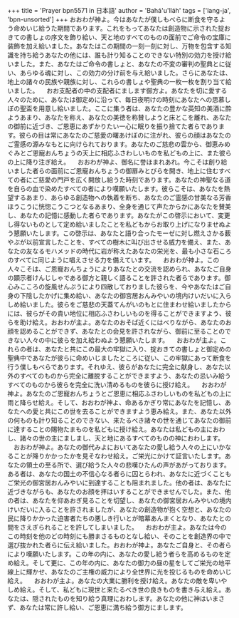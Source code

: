 +++
title = 'Prayer bpn5571 in 日本語'
author = 'Bahá'u'lláh'
tags = ['lang-ja', 'bpn-unsorted']
+++
おおわが神よ。今はあなたが僕しもべらに断食を守るよう命めいじ給うた期間であります。これをもってあなたは創造物に示された掟おきての書しょの序文を飾り給い、天と地のすべてのものの面前でご命令の宝庫に装飾を加え給いました。あなたはこの期間の一刻一刻に対し、万物を包含する知識を持ち給うあなたの他には、誰も計り知ることのできない特別の効力を授け給いました。また、あなたはご命令の書しょと、あなたの不変の審判の聖典とに従い、あらゆる魂に対し、この効力の分け前を与え給いました。さらにあなたは、地上の諸々の民族や親族に対し、これらの書しょや聖典の一枚一枚を割り当て給いました。
　おお支配者の中の支配者にまします御方よ。あなたを切に愛する人々のために、あなたは御定めに沿って、毎日夜明けの時刻にあなたへの思慕しぼの聖盃を用意し給いました。ここに集う者は、あなたの豊かな英知の美酒に酔ようあまり、あなたを称え、あなたの美徳を称賛しようと床とこを離れ、あなたの御前に近づき、ご恩恵にあずかりたい一心に眠りを振り捨てた者らであります。彼らの目は常にあなたのご慈愛の曙あけぼのに注がれ、彼らの顔はあなたのご霊感の源みなもとに向けられております。あなたのご慈悲の雲から、御恵みめぐみとご恩寵おんちょうの天上に相応ふさわしいものを私どもの上に、また彼らの上に降り注ぎ給え。
　おおわが神よ、御名に誉ほまれあれ。今こそは創り給いました者らの面前にご恩寵おんちょうの御扉みとびらを開き、地上に住むすべての者にご慈愛の門戸を広く開放し給うた時刻であります。あなたの神聖なる道を自らの血で染めたすべての者により嘆願いたします。彼らこそは、あなたを熱望するあまり、あらゆる創造物への執着を断ち、あなたのご霊感の甘美なる芳香ほうこうに恍惚こうこつとなるあまり、全身を通じて声たからかにあなたを賛美し、あなたの記憶に感動した者らであります。あなたがこの啓示において、変更し得ないものとして定め給いましたことを私どもからお取り上げになりませぬよう懇願いたします。この啓示は、あなたと語り合ったモーゼに対し燃えさかる薮やぶが以前宣言したことを、すべての樹木に叫び出させる威力を備え、また、あなたの友なるモハメッドの時代に岩が称えたあなたの栄光を、最も小さな石ころのすべてに同じように唱えさせる力を備えています。
　おおわが神よ。この人々こそは、ご恩寵おんちょうによりあなたとの交流を認められ、あなたご自身の顕示者けんじしゃである御方と親しく語ることを許された者らであります。御心みこころの旋風せんぷうにより四散しておりました彼らを、今やあなたはご自身の下陰したかげに集め給い、あなたの御宮居おんみやいの境内けいだいに入らしめ給いました。彼らをご慈悲の天蓋てんがいのもとに住まわせ給いましたからには、彼らがその貴い地位に相応ふさわしいものを得ることができますよう、彼らを助け給え。おおわが主よ。あなたのおそば近くにはべりながら、あなたのお顔を認めることができず、あなたとの会見を許されながら、御前に至ることのできない人々の中に彼らを加え給わぬよう懇願いたします。
　おおわが主よ。これらの者は、あなたと共にこの最大の牢獄に入り、掟おきての書しょと御定めの聖典中であなたが彼らに命めいじましたところに従い、この牢獄にあって断食を行う僕しもべらであります。それゆえ、彼らがあなたに完全に献身し、あなた以外のすべてのものから完全に離脱することができますよう、あなたの忌いみ給うすべてのものから彼らを完全に洗い清めるものを彼らに授け給え。
　おおわが神よ。あなたのご恩寵おんちょうとご恩恵に相応ふさわしいものを私どもの上に雨と降らせ給え。そして、おおわが神よ、命あるかぎり常にあなたを記憶し、あなたへの愛と共にこの世を去ることができますよう恵み給え。また、あなた以外の何ものも計り知ることのできない、来たるべき諸々の世を通じてあなたの御前に達することの賜物たまものを私どもに授け給え。あなたは私どもの主におわし、諸々の世の主にましまし、天と地にあるすべてのものの神におわします。
　おおわが神よ。あなたの御代みよにおいてあなたの愛し給う人々の上にいかなることが降りかかったかを見そなわせ給え。ご栄光にかけて証言いたします。あなたの領土の至る所で、選び給うた人々の悲嘆ひたんの声があがっております。ある者は、あなたの国土の不信心なる者らに囚とらわれ、あなたに近づくこともご栄光の御宮居おんみやいに到達することも阻まれました。他の者は、あなたに近づきながらも、あなたのお顔を拝はいすることができませんでした。また、他の者は、あなたを仰あおぎ見ることを切望し、あなたの御宮居おんみやいの境内けいだいに入ることを許されましたが、あなたの創造物が抱く空想と、あなたの民に降りかかった迫害者たちの悪しき行いとが暗幕あんまくとなり、あなたとの間をさえぎられることを許してしまいました。
　おおわが主よ。あなたは今のこの時刻を他のどの時刻にも勝まさるものとなし給い、そのことを創造界の中で選び抜かれた者らに伝え給いました。おおわが神よ。あなたご自身と、その者らにより嘆願いたします。この年の内に、あなたの愛し給う者らを高めるものを定め給え。そして更に、この年の内に、あなたの御力の昼の星をしてご栄光の地平線上に輝かせ、あなたのご主権の威力により全世界に光を投じるものを命めいじ給え。
　おおわが主よ。あなたの大業に勝利を授け給え。あなたの敵を卑いやしめ給え。そして、私どもに現世と来たるべき世の良きものを書き与え給え。あなたは、隠されたものを知り給う真理におわします。あなたの他に神はいまさず、あなたは常に許し給い、ご恩恵に満ち給う御方にまします。
